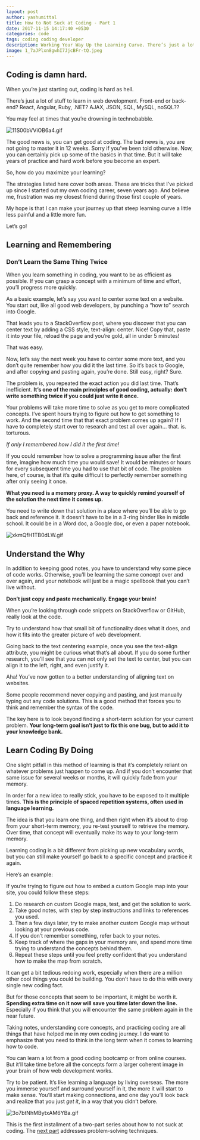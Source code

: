 ```yaml
---
layout: post
author: yashumittal
title: How to Not Suck at Coding - Part 1
date: 2017-11-15 14:17:40 +0530
categories: code
tags: coding coding developer
description: Working Your Way Up the Learning Curve. There’s just a lot of stuff to learn in web development. Front-end or back-end? React, Angular, Ruby, .NET? AJAX, JSON, SQL, MySQL, noSQL??
image: 1_7aJPlxn8gwhI7JjcBFr-tQ.jpeg
---
```


## Coding is damn hard.

When you’re just starting out, coding is hard as hell.

There’s just a lot of stuff to learn in web development. Front-end or back-end? React, Angular, Ruby, .NET? AJAX, JSON, SQL, MySQL, noSQL??

You may feel at times that you’re drowning in technobabble.

![11S00bVViOB6a4.gif](//blog.codecarrot.net/images/11S00bVViOB6a4.gif)

The good news is, you can get good at coding. The bad news is, you are not going to master it in 12 weeks. Sorry if you’ve been told otherwise. Now, you can certainly pick up some of the basics in that time. But it will take years of practice and hard work before you become an expert.

So, how do you maximize your learning?

The strategies listed here cover both areas. These are tricks that I’ve picked up since I started out my own coding career, seven years ago. And believe me, frustration was my closest friend during those first couple of years.

My hope is that I can make your journey up that steep learning curve a little less painful and a little more fun.

Let’s go!

## Learning and Remembering

### Don’t Learn the Same Thing Twice

When you learn something in coding, you want to be as efficient as possible. If you can grasp a concept with a minimum of time and effort, you’ll progress more quickly.

As a basic example, let’s say you want to center some text on a website. You start out, like all good web developers, by punching a “how to” search into Google.

That leads you to a StackOverflow post, where you discover that you can center text by adding a CSS style, text-align: center. Nice! Copy that, paste it into your file, reload the page and you’re gold, all in under 5 minutes!

That was easy.

Now, let’s say the next week you have to center some more text, and you don’t quite remember how you did it the last time. So it’s back to Google, and after copying and pasting again, you’re done. Still easy, right? Sure.

The problem is, you repeated the exact action you did last time. That’s inefficient. **It’s one of the main principles of good coding, actually: don’t write something twice if you could just write it once.**

Your problems will take more time to solve as you get to more complicated concepts. I’ve spent hours trying to figure out how to get something to work. And the second time that that exact problem comes up again? If I have to completely start over to research and test all over again… that. is. torturous.

*If only I remembered how I did it the first time!*

If you could remember how to solve a programming issue after the first time, imagine how much time you would save! It would be minutes or hours for every subsequent time you had to use that bit of code.
The problem here, of course, is that it’s quite difficult to perfectly remember something after only seeing it once.

**What you need is a memory proxy. A way to quickly remind yourself of the solution the next time it comes up.**

You need to write down that solution in a place where you’ll be able to go back and reference it. It doesn’t have to be in a 3-ring binder like in middle school. It could be in a Word doc, a Google doc, or even a paper notebook.

![xkmQfH1TB0dLW.gif](//blog.codecarrot.net/images/xkmQfH1TB0dLW.gif)

## Understand the Why

In addition to keeping good notes, you have to understand why some piece of code works. Otherwise, you’ll be learning the same concept over and over again, and your notebook will just be a magic spellbook that you can’t live without.

**Don’t just copy and paste mechanically. Engage your brain!**

When you’re looking through code snippets on StackOverflow or GitHub, really look at the code.

Try to understand how that small bit of functionality does what it does, and how it fits into the greater picture of web development.

Going back to the text centering example, once you see the text-align attribute, you might be curious what that’s all about. If you do some further research, you’ll see that you can not only set the text to center, but you can align it to the left, right, and even justify it.

Aha! You’ve now gotten to a better understanding of aligning text on websites.

Some people recommend never copying and pasting, and just manually typing out any code solutions. This is a good method that forces you to think and remember the syntax of the code.

The key here is to look beyond finding a short-term solution for your current problem. **Your long-term goal isn’t just to fix this one bug, but to add it to your knowledge bank.**

## Learn Coding By Doing

One slight pitfall in this method of learning is that it’s completely reliant on whatever problems just happen to come up. And if you don’t encounter that same issue for several weeks or months, it will quickly fade from your memory.

In order for a new idea to really stick, you have to be exposed to it multiple times. **This is the principle of spaced repetition systems, often used in language learning.**

The idea is that you learn one thing, and then right when it’s about to drop from your short-term memory, you re-test yourself to retrieve the memory. Over time, that concept will eventually make its way to your long-term memory.

Learning coding is a bit different from picking up new vocabulary words, but you can still make yourself go back to a specific concept and practice it again.

Here’s an example:

If you’re trying to figure out how to embed a custom Google map into your site, you could follow these steps:

1. Do research on custom Google maps, test, and get the solution to work.
2. Take good notes, with step by step instructions and links to references you used.
3. Then a few days later, try to make another custom Google map without looking at your previous code.
4. If you don’t remember something, refer back to your notes.
5. Keep track of where the gaps in your memory are, and spend more time trying to understand the concepts behind them.
6. Repeat these steps until you feel pretty confident that you understand how to make the map from scratch.

It can get a bit tedious redoing work, especially when there are a million other cool things you could be building. You don’t have to do this with every single new coding fact.

But for those concepts that seem to be important, it might be worth it. **Spending extra time on it now will save you time later down the line.** Especially if you think that you will encounter the same problem again in the near future.

Taking notes, understanding core concepts, and practicing coding are all things that have helped me in my own coding journey. I do want to emphasize that you need to think in the long term when it comes to learning how to code.

You can learn a lot from a good coding bootcamp or from online courses. But it’ll take time before all the concepts form a larger coherent image in your brain of how web development works.

Try to be patient. It’s like learning a language by living overseas. The more you immerse yourself and surround yourself in it, the more it will start to make sense. You’ll start making connections, and one day you’ll look back and realize that you just *get it*, in a way that you didn’t before.

![3o7btNhMBytxAM6YBa.gif](//blog.codecarrot.net/images/3o7btNhMBytxAM6YBa.gif)

This is the first installment of a two-part series about how to not suck at coding. The [next part](/how-to-not-suck-at-coding-part-2) addresses problem-solving techniques.
